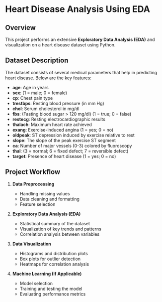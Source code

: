 # Heart Disease Analysis Using EDA

## Overview
This project performs an extensive **Exploratory Data Analysis (EDA)** and visualization on a heart disease dataset using Python.

## Dataset Description
The dataset consists of several medical parameters that help in predicting heart disease. Below are the key features:

- **age**: Age in years
- **sex**: (1 = male; 0 = female)
- **cp**: Chest pain type
- **trestbps**: Resting blood pressure (in mm Hg)
- **chol**: Serum cholesterol in mg/dl
- **fbs**: (Fasting blood sugar > 120 mg/dl) (1 = true; 0 = false)
- **restecg**: Resting electrocardiographic results
- **thalach**: Maximum heart rate achieved
- **exang**: Exercise-induced angina (1 = yes; 0 = no)
- **oldpeak**: ST depression induced by exercise relative to rest
- **slope**: The slope of the peak exercise ST segment
- **ca**: Number of major vessels (0-3) colored by fluoroscopy
- **thal**: (3 = normal; 6 = fixed defect; 7 = reversible defect)
- **target**: Presence of heart disease (1 = yes; 0 = no)

## Project Workflow
1. **Data Preprocessing**
   - Handling missing values
   - Data cleaning and formatting
   - Feature selection

2. **Exploratory Data Analysis (EDA)**
   - Statistical summary of the dataset
   - Visualization of key trends and patterns
   - Correlation analysis between variables

3. **Data Visualization**
   - Histograms and distribution plots
   - Box plots for outlier detection
   - Heatmaps for correlation analysis

4. **Machine Learning (If Applicable)**
   - Model selection
   - Training and testing the model
   - Evaluating performance metrics
